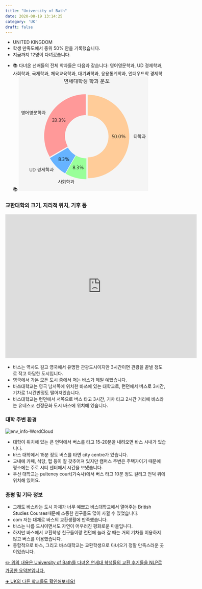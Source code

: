 ```yaml
---
title: "University of Bath"
date: 2020-08-19 13:14:25
category: 'UK'
draft: false
---
```



* UNITED KINGDOM
* 학생 만족도에서 중위 50% 안을 기록했습니다.
* 지금까지 12명이 다녀갔습니다. 
- 📚 다녀온 선배들의 전체 학과들은 다음과 같습니다: 영어영문학과, UD 경제학과, 사회학과, 국제학과, 체육교육학과, 대기과학과, 응용통계학과, 언더우드학 경제학 📚
![department-info](../plots/GB000036.png)
### 교환대학의 크기, 지리적 위치, 기후 등
<iframe
width="600"
height="450"
frameborder="0" style="border:0"
src="https://www.google.com/maps/embed/v1/place?key=AIzaSyC9e1AME-pVmWC4hBpFdu5S4dKzyepa3HQ&q=University+of+Bath&center=51.3798503,-2.3314545&zoom=14" allowfullscreen>
</iframe>

* 바스는 역사도 길고 영국에서 유명한 관광도시이지만 3시간이면 관광을 끝낼 정도로 작고 아담한 도시입니다.
* 영국에서 가본 모든 도시 중에서 저는 바스가 제일 예뻤습니다.
* 바쓰대학교는 영국 남서쪽에 위치한 바쓰에 있는 대학교로, 런던에서 버스로 3시간, 기차로 1시간반정도 떨어져있습니다.
* 바스대학교는 런던에서 서쪽으로 버스 타고 3시간, 기차 타고 2시간 거리에 바스라는 유네스코 선정문화 도시 바스에 위치해 있습니다.


### 대학 주변 환경

![env_info-WordCloud](../univ_wordclouds_okt/env_info/GB000036_env_info_okt.png)

* 대학이 위치해 있는 큰 언덕에서 버스를 타고 15-20분을 내려오면 바스 시내가 있습니다.
* 바스 대학에서 15분 정도 버스를 타면 city centre가 있습니다.
* 교내에 카페, 식당, 펍 등이 잘 갖추어져 있지만 캠퍼스 주변은 주택가이기 때문에 평소에는 주로 시티 센터에서 시간을 보냈습니다.
* 우선 대학교는 pulteney court(기숙사)에서 버스 타고 10분 정도 걸리고 언덕 위에 위치해 있어요.


### 총평 및 기타 정보 
* 그래도 바스라는 도시 자체가 너무 예쁘고 바스대학교에서 열어주는 British Studies Courses때문에 소중한 친구들도 많이 사귈 수 있었습니다.
* com 저는 대체로 바스의 교환생활에 만족했습니다.
* 바스는 나름 도시이면서도 자연이 어우러진 평화로운 마을입니다.
* 하지만 바스에서 교환학생 친구들이랑 런던에 놀러 갈 때는 거의 기차를 이용하지 않고 버스를 이용했습니다.
* 종합적으로 바스, 그리고 바스대학교는 교환학생으로 다녀오기 정말 만족스러운 곳이었습니다.


[✏️ 위의 내용은 University of Bath를 다녀온 연세대 학생들의 교환 후기들을 NLP로 가공한 요약본입니다.](http://oia.yonsei.ac.kr/partner/expReport.asp?ucode=GB000036&bgbn=A)

[✈️ UK의 다른 학교들도 확인해보세요!](https://yonsei-exchange.netlify.app/?category=UK)
